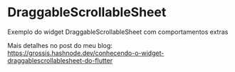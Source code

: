 # DraggableScrollableSheet

Exemplo do widget DraggableScrollableSheet com comportamentos extras

Mais detalhes no post do meu blog: https://grossis.hashnode.dev/conhecendo-o-widget-draggablescrollablesheet-do-flutter
